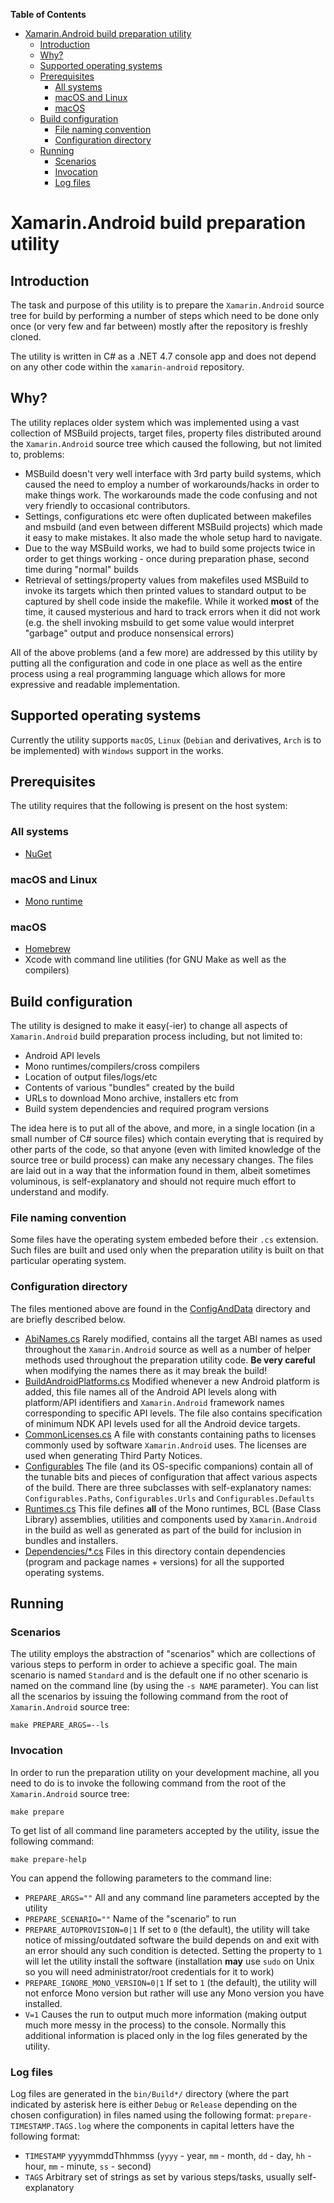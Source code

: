 <!-- markdown-toc start - Don't edit this section. Run M-x markdown-toc-refresh-toc -->
**Table of Contents**

- [Xamarin.Android build preparation utility](#xamarinandroid-build-preparation-utility)
    - [Introduction](#introduction)
    - [Why?](#why)
    - [Supported operating systems](#supported-operating-systems)
    - [Prerequisites](#prerequisites)
        - [All systems](#all-systems)
        - [macOS and Linux](#macos-and-linux)
        - [macOS](#macos)
    - [Build configuration](#build-configuration)
        - [File naming convention](#file-naming-convention)
        - [Configuration directory](#configuration-directory)
    - [Running](#running)
        - [Scenarios](#scenarios)
        - [Invocation](#invocation)
        - [Log files](#log-files)

<!-- markdown-toc end -->
# Xamarin.Android build preparation utility

## Introduction

The task and purpose of this utility is to prepare the `Xamarin.Android` source tree for build by 
performing a number of steps which need to be done only once (or very few and far between) mostly after
the repository is freshly cloned.

The utility is written in C# as a .NET 4.7 console app and does not depend on any other code within the
`xamarin-android` repository.

## Why?

The utility replaces older system which was implemented using a vast collection of MSBuild projects, 
target files, property files distributed around the `Xamarin.Android` source tree which caused the following,
but not limited to, problems:

  - MSBuild doesn't very well interface with 3rd party build systems, which caused the need to employ a number
    of workarounds/hacks in order to make things work. The workarounds made the code confusing and not very
	friendly to occasional contributors.
  - Settings, configurations etc were often duplicated between makefiles and msbuild (and even between different
    MSBuild projects) which made it easy to make mistakes. It also made the whole setup hard to navigate.
  - Due to the way MSBuild works, we had to build some projects twice in order to get things working - once during
    preparation phase, second time during "normal" builds
  - Retrieval of settings/property values from makefiles used MSBuild to invoke its targets which then printed
    values to standard output to be captured by shell code inside the makefile. While it worked **most** of the time,
	it caused mysterious and hard to track errors when it did not work (e.g. the shell invoking msbuild to get some 
	value would interpret "garbage" output and produce nonsensical errors)
  
All of the above problems (and a few more) are addressed by this utility by putting all the configuration and code in
one place as well as the entire process using a real programming language which allows for more expressive and readable
implementation.

## Supported operating systems

Currently the utility supports `macOS`, ``Linux`` (``Debian`` and derivatives, `Arch` is to be implemented) 
with `Windows` support in the works.

## Prerequisites

The utility requires that the following is present on the host system:

### All systems
  - [NuGet](https://www.nuget.org/downloads)

### macOS and Linux
  - [Mono runtime](https://www.mono-project.com/download/stable/)

### macOS
  - [Homebrew](https://brew.sh/)
  - Xcode with command line utilities (for GNU Make as well as the compilers)

## Build configuration

The utility is designed to make it easy(-ier) to change all aspects of `Xamarin.Android` build preparation process including,
but not limited to:

 - Android API levels
 - Mono runtimes/compilers/cross compilers
 - Location of output files/logs/etc
 - Contents of various "bundles" created by the build
 - URLs to download Mono archive, installers etc from
 - Build system dependencies and required program versions
 
The idea here is to put all of the above, and more, in a single location (in a small number of C# source files) which contain
everyting that is required by other parts of the code, so that anyone (even with limited knowledge of the source tree or build
process) can make any necessary changes. The files are laid out in a way that the information found in them, albeit sometimes 
voluminous, is self-explanatory and should not require much effort to understand and modify.

### File naming convention

Some files have the operating system embeded before their `.cs` extension. Such files are built and used only when the preparation
utility is built on that particular operating system.

### Configuration directory

The files mentioned above are found in the [ConfigAndData](xaprepare/ConfigAndData) directory and are briefly described below.

 - [AbiNames.cs](xaprepare/ConfigAndData/AbiNames.cs)
   Rarely modified, contains all the target ABI names as used throughout the `Xamarin.Android` source as well as a number of
   helper methods used throughout the preparation utility code. **Be very careful** when modifying the names there as it may
   break the build!
 - [BuildAndroidPlatforms.cs](xaprepare/ConfigAndData/BuildAndroidPlatforms.cs)
   Modified whenever a new Android platform is added, this file names all of the Android API levels along with platform/API
   identifiers and `Xamarin.Android` framework names corresponding to specific API levels. The file also contains specification
   of minimum NDK API levels used for all the Android device targets.
 - [CommonLicenses.cs](xaprepare/ConfigAndData/CommonLicenses.cs)
   A file with constants containing paths to licenses commonly used by software `Xamarin.Android` uses. The licenses are used
   when generating Third Party Notices.
 - [Configurables](xaprepare/ConfigAndData/Configurables.cs)
   The file (and its OS-specific companions) contain all of the tunable bits and pieces of configuration that affect various
   aspects of the build. There are three subclasses with self-explanatory names: `Configurables.Paths`, `Configurables.Urls` and 
   `Configurables.Defaults`
 - [Runtimes.cs](xaprepare/ConfigAndData/Runtimes.cs)
   This file defines **all** of the Mono runtimes, BCL (Base Class Library) assemblies, utilities and components used by
   `Xamarin.Android` in the build as well as generated as part of the build for inclusion in bundles and installers.
 - [Dependencies/*.cs](xaprepare/ConfigAndData/Dependencies)
   Files in this directory contain dependencies (program and package names + versions) for all the supported operating systems.

## Running

### Scenarios

The utility employs the abstraction of "scenarios" which are collections of various steps to perform in order to achieve a
specific goal. The main scenario is named `Standard` and is the default one if no other scenario is named on the command line 
(by using the `-s NAME` parameter). You can list all the scenarios by issuing the following command from the root of `Xamarin.Android`
source tree:

```
make PREPARE_ARGS=--ls
```

### Invocation

In order to run the preparation utility on your development machine, all you need to do is to invoke the following command from
the root of the `Xamarin.Android` source tree:

```
make prepare
```

To get list of all command line parameters accepted by the utility, issue the following command:

```
make prepare-help
```

You can append the following parameters to the command line:

 - `PREPARE_ARGS=""`
   All and any command line parameters accepted by the utility
 - `PREPARE_SCENARIO=""`
   Name of the "scenario" to run
 - `PREPARE_AUTOPROVISION=0|1`
   If set to `0` (the default), the utility will take notice of missing/outdated software the build depends on and exit with an error
   should any such condition is detected. Setting the property to `1` will let the utility install the software (installation **may** 
   use `sudo` on Unix so you will need administrator/root credentials for it to work)
 - `PREPARE_IGNORE_MONO_VERSION=0|1`
   If set to `1` (the default), the utility will not enforce Mono version but rather will use any Mono version you have installed.
 - `V=1`
   Causes the run to output much more information (making output much more messy in the process) to the console. Normally this additional
   information is placed only in the log files generated by the utility.

### Log files

Log files are generated in the `bin/Build*/` directory (where the part indicated by asterisk here is either `Debug` or `Release` depending
on the chosen configuration) in files named using the following format: `prepare-TIMESTAMP.TAGS.log` where the components in capital letters
have the following format:

  - `TIMESTAMP`
    yyyymmddThhmmss (``yyyy`` - year, `mm` - month, `dd` - day, `hh` - hour, `mm` - minute, `ss` - second)
  - `TAGS`
    Arbitrary set of strings as set by various steps/tasks, usually self-explanatory
